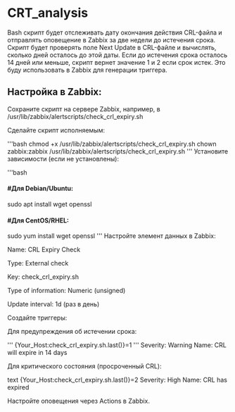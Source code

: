 # CRT_analysis
Bash скрипт будет отслеживать дату окончания действия CRL-файла и отправлять оповещение в Zabbix за две недели до истечения срока.
Скрипт будет проверять поле Next Update в CRL-файле и вычислять, сколько дней осталось до этой даты. Если до истечения срока осталось 14 дней или меньше, скрипт вернет значение 1 и 2 если срок истек. Это буду использовать в Zabbix для генерации триггера.

## Настройка в Zabbix:
Сохраните скрипт на сервере Zabbix, например, в /usr/lib/zabbix/alertscripts/check_crl_expiry.sh

Сделайте скрипт исполняемым:

'''bash
chmod +x /usr/lib/zabbix/alertscripts/check_crl_expiry.sh
chown zabbix:zabbix /usr/lib/zabbix/alertscripts/check_crl_expiry.sh
'''
Установите зависимости (если не установлены):

'''bash
#### #Для Debian/Ubuntu:
sudo apt install wget openssl

#### #Для CentOS/RHEL:
sudo yum install wget openssl
'''
Настройте элемент данных в Zabbix:

Name: CRL Expiry Check

Type: External check

Key: check_crl_expiry.sh

Type of information: Numeric (unsigned)

Update interval: 1d (раз в день)

Создайте триггеры:

Для предупреждения об истечении срока:

'''
{Your_Host:check_crl_expiry.sh.last()}=1
'''
Severity: Warning
Name: CRL will expire in 14 days

Для критического состояния (просроченный CRL):

text
{Your_Host:check_crl_expiry.sh.last()}=2
Severity: High
Name: CRL has expired

Настройте оповещения через Actions в Zabbix.
